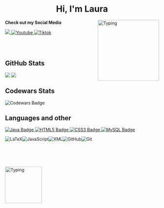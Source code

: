<h1 align="center"><b>Hi, I'm Laura </b></h1>
<!--  -->

<img align="right" width="200px" alt="Typing" src="https://media2.giphy.com/media/v1.Y2lkPTc5MGI3NjExeGx2czM2MXV4b2JlMzFuYmgzNjZkNTI3aHJsaHhjcmY5aHh0OGh4bCZlcD12MV9pbnRlcm5hbF9naWZfYnlfaWQmY3Q9cw/h5vCZ5J3EJBQ7IkvO9/giphy.gif" />

<b>Check out my Social Media</b>

<a href= "https://www.instagram.com/magnetsnmiracles/">
    <img src="https://img.shields.io/badge/Instagram-%23E4405F.svg?style=for-the-badge&logo=Instagram&logoColor=white">
</a>

<a href="https://www.youtube.com/@lauracs6">
  <img src="https://img.shields.io/badge/YouTube-%23FF0000.svg?style=for-the-badge&logo=YouTube&logoColor=white" alt="Youtube">
</a>

<a href="https://www.tiktok.com/@lauracs6_" >
  <img src="https://img.shields.io/badge/TikTok-%23000000.svg?style=for-the-badge&logo=TikTok&logoColor=white" alt="Tiktok">
</a>

</br>
</br>
</br>
</br>

## <b>GitHub Stats</b>

[![](https://github-readme-stats.vercel.app/api?username=lauracs6&show_icons=true&theme=tokyonight&hide_border=true&locale=en)](https://github.com/lauracs6)
[![](https://github-readme-streak-stats.herokuapp.com/?user=lauracs6&theme=material-palenight)](https://github.com/lauracs6)
</div>

## <b>Codewars Stats</b>
![Codewars Badge](https://www.codewars.com/users/lauracs6/badges/large)


## <b>Languages and other</b>

<a href="https://www.dropbox.com/scl/fi/dv8t97saxtmwf8qoydjt4/aprendejava.pdf?rlkey=h6ha43h04ijt97d6iyv91fp55&e=3&st=dfrfnw1i&dl=0" target="_blank" rel="noopener noreferrer">
    <img src="https://img.shields.io/badge/Java-ED8B00?style=for-the-badge&logo=java&logoColor=white" alt="Java Badge">
</a>

<a href="https://www.w3schools.com/html/html_intro.asp" target="_blank" rel="noopener noreferrer">
    <img src="https://img.shields.io/badge/HTML5-E34F26?style=for-the-badge&logo=html5&logoColor=white" alt="HTML5 Badge">
</a>

<a href="https://flexboxfroggy.com/#es" target="_blank" rel="noopener noreferrer">
    <img src="https://img.shields.io/badge/CSS3-1572B6?style=for-the-badge&logo=css3&logoColor=white" alt="CSS3 Badge">
</a>

<a href="https://www.w3schools.com/sql/sql_intro.asp" target="_blank" rel="noopener noreferrer">
    <img src="https://img.shields.io/badge/MySQL-00000F?style=for-the-badge&logo=mysql&logoColor=white" alt="MySQL Badge">
</a>

<img src="https://img.shields.io/badge/latex-%23008080.svg?style=for-the-badge&logo=latex&logoColor=white" alt="LaTeX"><img src="https://img.shields.io/badge/javascript-%23323330.svg?style=for-the-badge&logo=javascript&logoColor=%23F7DF1E" alt="JavaScript"><img src="https://img.shields.io/badge/xml-%23FF6600.svg?style=for-the-badge&logo=xml&logoColor=white" alt="XML"><img src="https://img.shields.io/badge/github-%23121011.svg?style=for-the-badge&logo=github&logoColor=white" alt="GitHub"><img src="https://img.shields.io/badge/git-%23F05033.svg?style=for-the-badge&logo=git&logoColor=white" alt="Git">

</br>
</br>
</br>
</br>
<img align="center" width="120px" alt="Typing" src="https://media3.giphy.com/media/v1.Y2lkPTc5MGI3NjExenRoNWJpZWZ4MHMxNjBpYmJjN3o4eGdnanVibXMydXFlYTltemZpbCZlcD12MV9pbnRlcm5hbF9naWZfYnlfaWQmY3Q9cw/SP3eWzz1O8vkcbklVq/giphy.gif" />
